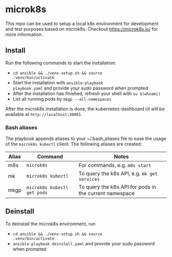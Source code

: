 # microk8s
This repo can be used to setup a local k8s environment for development and test purposes based on microk8s. Checkout https://microk8s.io/ for more information.

## Install
Run the following commands to start the installation:
  * <code>cd ansible && ./venv-setup.sh && source .venv/bin/activate</code>
  * Start the installation with <code>ansible-playbook playbook.yaml</code> and provide your sudo password when prompted
  * After the installation has finished, refresh your shell with <code>su $(whoami)</code>
  * List all running pods by <code>mkgp --all-namespaces</code>

After the microk8s installation is done, the kubernetes-dashboard UI will be available at <code>http://localhost:30001</code>.

### Bash aliases
The playbook appends aliases to your ~/.bash_aliases file to ease the usage of the `microk8s kubectl` client. The following aliases are created:

| Alias	| Command                     | Notes                                                  |
|-------|-----------------------------|--------------------------------------------------------|
| m8s   | `microk8s`                  | For commands, e.g. `m8s start`                         |
| mk    | `microk8s kubectl`          | To query the k8s API, e.g. `mk get services`           |
| mkgp  | `microk8s kubectl get pods` | To query the k8s API for pods in the current namespace |


## Deinstall
To deinstall the microk8s environment, run
* <code>cd ansible && ./venv-setup.sh && source .venv/bin/activate</code>
* <code>ansible-playbook deinstall.yaml</code> and provide your sudo password when prompted
